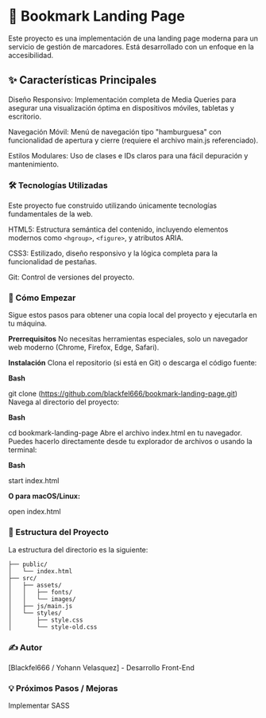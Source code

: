 # 🔖 Bookmark Landing Page
Este proyecto es una implementación de una landing page moderna para un servicio de gestión de marcadores. Está desarrollado con un enfoque en la accesibilidad.

## ✨ Características Principales
Diseño Responsivo: Implementación completa de Media Queries para asegurar una visualización óptima en dispositivos móviles, tabletas y escritorio.

Navegación Móvil: Menú de navegación tipo "hamburguesa" con funcionalidad de apertura y cierre (requiere el archivo main.js referenciado).

Estilos Modulares: Uso de clases e IDs claros para una fácil depuración y mantenimiento.

### 🛠️ Tecnologías Utilizadas
Este proyecto fue construido utilizando únicamente tecnologías fundamentales de la web.

HTML5: Estructura semántica del contenido, incluyendo elementos modernos como `<hgroup>`, `<figure>`, y atributos ARIA.

CSS3: Estilizado, diseño responsivo y la lógica completa para la funcionalidad de pestañas.

Git: Control de versiones del proyecto.

### 🚀 Cómo Empezar
Sigue estos pasos para obtener una copia local del proyecto y ejecutarla en tu máquina.

**Prerrequisitos**
No necesitas herramientas especiales, solo un navegador web moderno (Chrome, Firefox, Edge, Safari).

**Instalación**
Clona el repositorio (si está en Git) o descarga el código fuente:

**Bash**

git clone (https://github.com/blackfel666/bookmark-landing-page.git)
Navega al directorio del proyecto:

**Bash**

cd bookmark-landing-page
Abre el archivo index.html en tu navegador. Puedes hacerlo directamente desde tu explorador de archivos o usando la terminal:

**Bash**

start index.html 

**O para macOS/Linux:**

open index.html

### 📂 Estructura del Proyecto
La estructura del directorio es la siguiente:

```bookmark-landing-page/
├── public/
│   └── index.html
├── src/
│   ├── assets/
│   │   ├── fonts/         
│   │   └── images/
│   ├── js/main.js
│   └── styles/
│       ├── style.css
│       └── style-old.css 
```

### ✍️ Autor
[Blackfel666 / Yohann Velasquez] - Desarrollo Front-End

### 💡 Próximos Pasos / Mejoras
Implementar SASS

